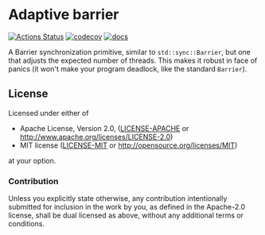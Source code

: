 # Adaptive barrier

[![Actions Status](https://github.com/vorner/adaptive-barrier/workflows/test/badge.svg)](https://github.com/vorner/adaptive-barrier/actions)
[![codecov](https://codecov.io/gh/vorner/adaptive-barrier/branch/main/graph/badge.svg?token=0FhwzST2nI)](https://codecov.io/gh/vorner/adaptive-barrier)
[![docs](https://docs.rs/adaptive-barrier/badge.svg)](https://docs.rs/adaptive-barrier)

A Barrier synchronization primitive, similar to `std::sync::Barrier`, but one
that adjusts the expected number of threads. This makes it robust in face of
panics (it won't make your program deadlock, like the standard `Barrier`).

## License

Licensed under either of

 * Apache License, Version 2.0, ([LICENSE-APACHE](LICENSE-APACHE) or http://www.apache.org/licenses/LICENSE-2.0)
 * MIT license ([LICENSE-MIT](LICENSE-MIT) or http://opensource.org/licenses/MIT)

at your option.

### Contribution

Unless you explicitly state otherwise, any contribution intentionally
submitted for inclusion in the work by you, as defined in the Apache-2.0
license, shall be dual licensed as above, without any additional terms
or conditions.
